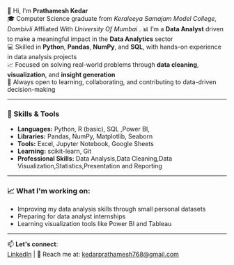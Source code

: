 👋 Hi, I'm **Prathamesh Kedar**  
🎓 Computer Science graduate from *Keraleeya Samajam Model College, Dombivli* Affliated With *University Of Mumbai*  .
📊 I’m a **Data Analyst** driven to make a meaningful impact in the **Data Analytics** sector  
💻 Skilled in **Python**, **Pandas**, **NumPy**, and **SQL**, with hands-on experience in data analysis projects  
📈 Focused on solving real-world problems through **data cleaning**, **visualization**, and **insight generation**  
🤝 Always open to learning, collaborating, and contributing to data-driven decision-making  

---

### 🔧 Skills & Tools
- **Languages:** Python, R (basic), SQL  ,Power BI,
- **Libraries:** Pandas, NumPy, Matplotlib, Seaborn  
- **Tools:** Excel, Jupyter Notebook, Google Sheets  
- **Learning:**  scikit-learn, Git
- **Professional Skills:** Data Analysis,Data Cleaning,Data Visualization,Statistics,Presentation and Reporting

---

### 📈 What I'm working on:
- Improving my data analysis skills through small personal datasets  
- Preparing for data analyst internships  
- Learning visualization tools like Power BI and Tableau  

---

📫 **Let's connect**:  
[LinkedIn](www.linkedin.com/in/prathameshkedar2025) | 📧 Reach me at: [kedarprathamesh768@gmail.com](mailto:kedarprathamesh768@gmail.com)

